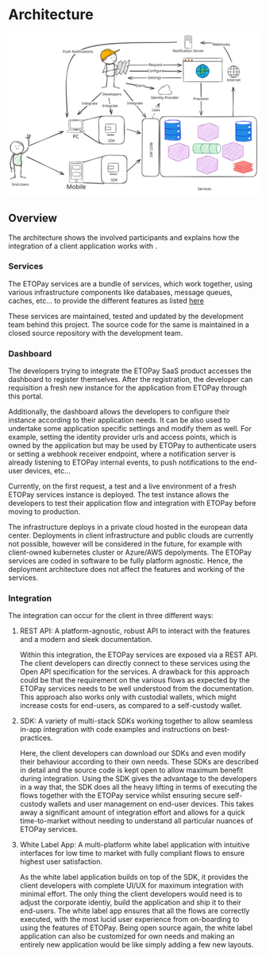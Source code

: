 # Architecture

![ Integration Architecture](ETOPay_Integration.svg)

## Overview

The architecture shows the involved participants and explains how the integration of a client application works with .

### Services

The ETOPay services are a bundle of services, which work together, using various infrastructure components like databases, message queues, caches, etc... to provide the different features as listed [here](Features.md)

These services are maintained, tested and updated by the development team behind this project. The source code for the same is maintained in a closed source repository with the development team.

### Dashboard

The developers trying to integrate the ETOPay SaaS product accesses the dashboard to register themselves. After the registration, the developer can requisition a fresh new instance for the application from ETOPay through this portal.

Additionally, the dashboard allows the developers to configure their instance according to their application needs. It can be also used to undertake some application specific settings and modify them as well. For example, setting the identity provider urls and access points, which is owned by the application but may be used by ETOPay to authenticate users or setting a webhook receiver endpoint, where a notification server is already listening to ETOPay internal events, to push notifications to the end-user devices, etc...

Currently, on the first request, a test and a live environment of a fresh ETOPay services instance is deployed. The test instance allows the developers to test their application flow and integration with ETOPay before moving to production.

The infrastructure deploys in a private cloud hosted in the european data center. Deployments in client infrastructure and public clouds are currently not possible, however will be considered in the future, for example with client-owned kubernetes cluster or Azure/AWS depolyments. The ETOPay services are coded in software to be fully platform agnostic. Hence, the deployment architecture does not affect the features and working of the services.

### Integration

The integration can occur for the client in three different ways:

1. REST API: A platform-agnostic, robust API to interact with the  features and a modern and sleek documentation.

    Within this integration, the ETOPay services are exposed via a REST API. The client developers can directly connect to these services using the Open API specification for the services. A drawback for this approach could be that the requirement on the various flows as expected by the ETOPay services needs to be well understood from the documentation. This approach also works only with custodial wallets, which might increase costs for end-users, as compared to a self-custody wallet.

2. SDK: A variety of multi-stack SDKs working together to allow seamless in-app integration with code examples and instructions on best-practices.

    Here, the client developers can download our SDKs and even modify their behaviour according to their own needs. These SDKs are described in detail and the source code is kept open to allow maximum benefit during integration. Using the SDK gives the advantage to the developers in a way that, the SDK does all the heavy lifting in terms of executing the flows together with the ETOPay service whilst ensuring secure self-custody wallets and user management on end-user devices. This takes away a significant amount of integration effort and allows for a quick time-to-market without needing to understand all particular nuances of ETOPay services.

3. White Label App: A multi-platform white label application with intuitive interfaces for low time to market with fully compliant flows to ensure highest user satisfaction.

    As the white label application builds on top of the SDK, it provides the client developers with complete UI/UX for maximum integration with minimal effort. The only thing the client developers would need is to adjust the corporate identiy, build the application and ship it to their end-users. The white label app ensures that all the flows are correctly executed, with the most lucid user experience from on-boarding to using the features of ETOPay. Being open source again, the white label application can also be customized for own needs and making an entirely new application would be like simply adding a few new layouts.
